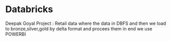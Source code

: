 # Databricks
Deepak Goyal Project : Retail data where the data in DBFS and then we load to bronze,silver,gold by delta format and procees them in end we use POWERBI
